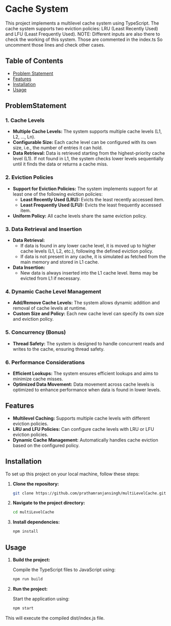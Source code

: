 # Cache System

This project implements a multilevel cache system using TypeScript. The cache system supports two eviction policies: LRU (Least Recently Used) and LFU (Least Frequently Used).
NOTE: Different inputs are also there to check the working of this system. Those are commented in the index.ts So uncomment those lines and check other cases.

## Table of Contents

- [Problem Statement](#ProblemStatement)
- [Features](#features)
- [Installation](#installation)
- [Usage](#usage)

## ProblemStatement

### 1. Cache Levels

- **Multiple Cache Levels:** The system supports multiple cache levels (L1, L2, ..., Ln).
- **Configurable Size:** Each cache level can be configured with its own size, i.e., the number of entries it can hold.
- **Data Retrieval:** Data is retrieved starting from the highest-priority cache level (L1). If not found in L1, the system checks lower levels sequentially until it finds the data or returns a cache miss.

### 2. Eviction Policies

- **Support for Eviction Policies:** The system implements support for at least one of the following eviction policies:
  - **Least Recently Used (LRU):** Evicts the least recently accessed item.
  - **Least Frequently Used (LFU):** Evicts the least frequently accessed item.
- **Uniform Policy:** All cache levels share the same eviction policy.

### 3. Data Retrieval and Insertion

- **Data Retrieval:**
  - If data is found in any lower cache level, it is moved up to higher cache levels (L1, L2, etc.), following the defined eviction policy.
  - If data is not present in any cache, it is simulated as fetched from the main memory and stored in L1 cache.
- **Data Insertion:**
  - New data is always inserted into the L1 cache level. Items may be evicted from L1 if necessary.

### 4. Dynamic Cache Level Management

- **Add/Remove Cache Levels:** The system allows dynamic addition and removal of cache levels at runtime.
- **Custom Size and Policy:** Each new cache level can specify its own size and eviction policy.

### 5. Concurrency (Bonus)

- **Thread Safety:** The system is designed to handle concurrent reads and writes to the cache, ensuring thread safety.

### 6. Performance Considerations

- **Efficient Lookups:** The system ensures efficient lookups and aims to minimize cache misses.
- **Optimized Data Movement:** Data movement across cache levels is optimized to enhance performance when data is found in lower levels.

## Features

- **Multilevel Caching:** Supports multiple cache levels with different eviction policies.
- **LRU and LFU Policies:** Can configure cache levels with LRU or LFU eviction policies.
- **Dynamic Cache Management:** Automatically handles cache eviction based on the configured policy.

## Installation

To set up this project on your local machine, follow these steps:

1. **Clone the repository:**

   ```bash
   git clone https://github.com/prathamranjansingh/multiLevelCache.git
   ```

2. **Navigate to the project directory:**

   ```bash
   cd multiLevelCache
   ```

3. **Install dependencies:**

   ```bash
   npm install
   ```

## Usage

1. **Build the project:**

   Compile the TypeScript files to JavaScript using:

   ```bash
   npm run build
   ```

2. **Run the project:**

   Start the application using:

   ```bash
   npm start
   ```

This will execute the compiled dist/index.js file.
